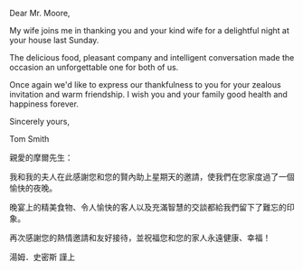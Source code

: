 Dear Mr. Moore,

My wife joins me in thanking you and your kind wife for a delightful
night at your house last Sunday.

The delicious food, pleasant company and intelligent conversation made
the occasion an unforgettable one for both of us.

Once again we\'d like to express our thankfulness to you for your
zealous invitation and warm friendship. I wish you and your family good
health and happiness forever.

Sincerely yours,

Tom Smith

親愛的摩爾先生：

我和我的夫人在此感謝您和您的賢內助上星期天的邀請，使我們在您家度過了一個愉快的夜晚。

晚宴上的精美食物、令人愉快的客人以及充滿智慧的交談都給我們留下了難忘的印象。

再次感謝您的熱情邀請和友好接待，並祝福您和您的家人永遠健康、幸福！

湯姆．史密斯 謹上
